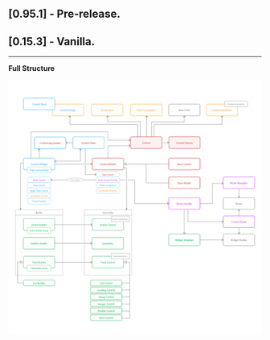 ## [0.95.1] - Pre-release.
## [0.15.3] - Vanilla.
---

**Full Structure**

![Structure](https://raw.githubusercontent.com/RomanBase/flutter_control/master/doc/structure.png)